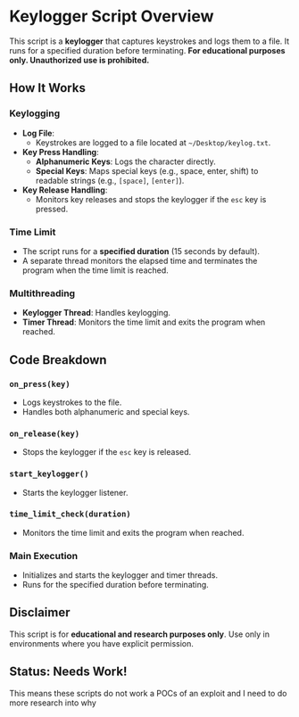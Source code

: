 # Keylogger Script Overview

This script is a **keylogger** that captures keystrokes and logs them to a file. It runs for a specified duration before terminating. **For educational purposes only. Unauthorized use is prohibited.**

## How It Works

### Keylogging
- **Log File**:
  - Keystrokes are logged to a file located at `~/Desktop/keylog.txt`.
- **Key Press Handling**:
  - **Alphanumeric Keys**: Logs the character directly.
  - **Special Keys**: Maps special keys (e.g., space, enter, shift) to readable strings (e.g., `[space]`, `[enter]`).
- **Key Release Handling**:
  - Monitors key releases and stops the keylogger if the `esc` key is pressed.

### Time Limit
- The script runs for a **specified duration** (15 seconds by default).
- A separate thread monitors the elapsed time and terminates the program when the time limit is reached.

### Multithreading
- **Keylogger Thread**: Handles keylogging.
- **Timer Thread**: Monitors the time limit and exits the program when reached.

## Code Breakdown

### `on_press(key)`
- Logs keystrokes to the file.
- Handles both alphanumeric and special keys.

### `on_release(key)`
- Stops the keylogger if the `esc` key is released.

### `start_keylogger()`
- Starts the keylogger listener.

### `time_limit_check(duration)`
- Monitors the time limit and exits the program when reached.

### Main Execution
- Initializes and starts the keylogger and timer threads.
- Runs for the specified duration before terminating.

## Disclaimer
This script is for **educational and research purposes only**. Use only in environments where you have explicit permission.

## Status: Needs Work!

This means these scripts do not work a POCs of an exploit and I need to do more research into why
